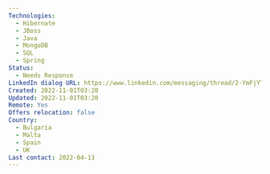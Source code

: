 ```yaml
---
Technologies:
  - Hibernate
  - JBoss
  - Java
  - MongoDB
  - SQL
  - Spring
Status:
  - Needs Response
LinkedIn dialog URL: https://www.linkedin.com/messaging/thread/2-YmFjYTIzZDYtZmM4Yy00MzU0LTkwOGQtZDgzZjI3MzhkZjBkXzAxMg==/
Created: 2022-11-01T03:20
Updated: 2022-11-01T03:20
Remote: Yes
Offers relocation: false
Country:
  - Bulgaria
  - Malta
  - Spain
  - UK
Last contact: 2022-04-13
---
```

